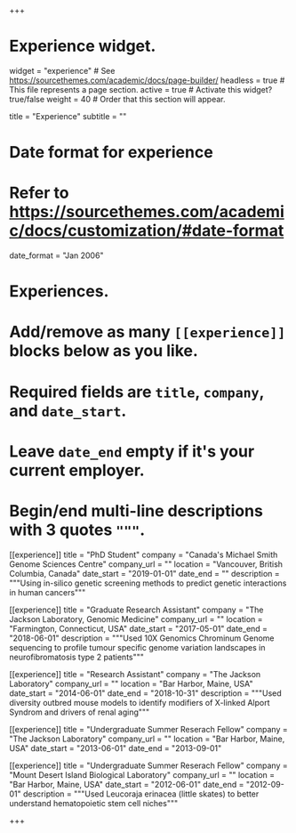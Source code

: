 +++
# Experience widget.
widget = "experience"  # See https://sourcethemes.com/academic/docs/page-builder/
headless = true  # This file represents a page section.
active = true  # Activate this widget? true/false
weight = 40  # Order that this section will appear.

title = "Experience"
subtitle = ""

# Date format for experience
#   Refer to https://sourcethemes.com/academic/docs/customization/#date-format
date_format = "Jan 2006"

# Experiences.
#   Add/remove as many `[[experience]]` blocks below as you like.
#   Required fields are `title`, `company`, and `date_start`.
#   Leave `date_end` empty if it's your current employer.
#   Begin/end multi-line descriptions with 3 quotes `"""`.
[[experience]]
  title = "PhD Student"
  company = "Canada's Michael Smith Genome Sciences Centre"
  company_url = ""
  location = "Vancouver, British Columbia, Canada"
  date_start = "2019-01-01"
  date_end = ""
  description = """Using in-silico genetic screening methods to predict genetic interactions in human cancers"""

[[experience]]
  title = "Graduate Research Assistant"
  company = "The Jackson Laboratory, Genomic Medicine"
  company_url = ""
  location = "Farmington, Connecticut, USA"
  date_start = "2017-05-01"
  date_end = "2018-06-01"
  description = """Used 10X Genomics Chrominum Genome sequencing to profile tumour specific genome variation landscapes in neurofibromatosis type 2 patients"""

[[experience]]
  title = "Research Assistant"
  company = "The Jackson Laboratory"
  company_url = ""
  location = "Bar Harbor, Maine, USA"
  date_start = "2014-06-01"
  date_end = "2018-10-31"
  description = """Used diversity outbred mouse models to identify modifiers of X-linked Alport Syndrom and drivers of renal aging"""

[[experience]]
  title = "Undergraduate Summer Reserach Fellow"
  company = "The Jackson Laboratory"
  company_url = ""
  location = "Bar Harbor, Maine, USA"
  date_start = "2013-06-01"
  date_end = "2013-09-01"
  
[[experience]]
  title = "Undergraduate Summer Reserach Fellow"
  company = "Mount Desert Island Biological Laboratory"
  company_url = ""
  location = "Bar Harbor, Maine, USA"
  date_start = "2012-06-01"
  date_end = "2012-09-01"
  description = """Used Leucoraja erinacea (little skates) to better understand hematopoietic stem cell niches"""
  
+++

